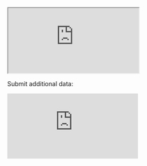 
<iframe src="https://www.google.com/maps/d/embed?mid=1W-G-aVD14qwgxdxPkUF--Z7mUPA"></iframe>

Submit additional data:

<iframe src="https://docs.google.com/forms/d/e/1FAIpQLSebRpR0vHe5MgHRq_lGcrIFvng5-MNaRtkCtF7Sf7QfhMx9rg/viewform?embedded=true" frameborder="0" marginheight="0" marginwidth="0">Loading...</iframe>
